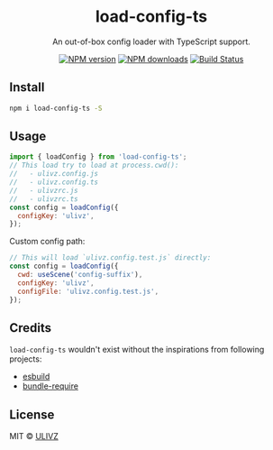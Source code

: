 <h1 align="center">load-config-ts</h1>

<p align="center">
    An out-of-box config loader with TypeScript support.
</p>

<p align="center">
    <a href="https://npmjs.com/package/load-config-ts"><img src="https://img.shields.io/npm/v/load-config-ts.svg?style=flat" alt="NPM version"></a> 
    <a href="https://npmjs.com/package/load-config-ts"><img src="https://img.shields.io/npm/dm/load-config-ts.svg?style=flat" alt="NPM downloads"></a> 
    <a href="https://circleci.com/gh/saojs/load-config-ts"><img src="https://img.shields.io/circleci/project/saojs/load-config-ts/master.svg?style=flat" alt="Build Status"></a> 
</p>

## Install

```bash
npm i load-config-ts -S
```

## Usage

```js
import { loadConfig } from 'load-config-ts';
// This load try to load at process.cwd():
//   - ulivz.config.js
//   - ulivz.config.ts
//   - ulivzrc.js
//   - ulivzrc.ts
const config = loadConfig({
  configKey: 'ulivz',
});
```

Custom config path:

```js
// This will load `ulivz.config.test.js` directly:
const config = loadConfig({
  cwd: useScene('config-suffix'),
  configKey: 'ulivz',
  configFile: 'ulivz.config.test.js',
});
```

## Credits

`load-config-ts` wouldn't exist without the inspirations from following projects:

- [esbuild](https://github.com/evanw/esbuild)
- [bundle-require](https://github.com/egoist/bundle-require)

## License

MIT &copy; [ULIVZ](https://github.com/sponsors/ulivz)